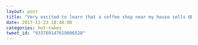 ```yaml
---
layout: post
title: "Very excited to learn that a coffee shop near my house sells @DeeperRootsDRC now!"
date: 2017-11-23 18:48:08
categories: hot-takes
tweet_id: "933769147619606528"
---
```



<!-- Original tweet: https://twitter.com/i/status/933769147619606528 -->